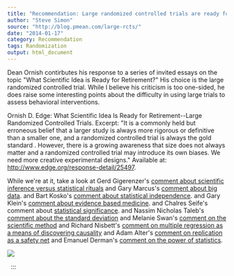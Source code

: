 ```yaml
---
title: "Recommendation: Large randomized controlled trials are ready for retirement"
author: "Steve Simon"
source: "http://blog.pmean.com/large-rcts/"
date: "2014-01-17"
category: Recommendation
tags: Randomization
output: html_document
---
```


Dean Ornish contirbutes his response to a series of invited essays on
the topic "What Scientific Idea is Ready for Retirement?" His choice is
the large randomized controlled trial. While I believe his criticism is
too one-sided, he does raise some interesting points about the
difficulty in using large trials to assess behavioral
interventions.

<!---More--->

Ornish D. Edge: What Scientific Idea Is Ready for Retirement--Large
Randomized Controlled Trials. Excerpt: "It is a commonly held but
erroneous belief that a larger study is always more rigorous or
definitive than a smaller one, and a randomized controlled trial is
always the gold standard . However, there is a growing awareness that
size does not always matter and a randomized controlled trial may
introduce its own biases. We need more creative experimental designs."
Available at: <http://www.edge.org/response-detail/25497>.

While we're at it, take a look at Gerd Gigerenzer's [comment about
scientific inference versus statistical
rituals](http://www.edge.org/response-detail/25462) and Gary Marcus's
[comment about big data](http://www.edge.org/response-detail/25512). and
Bart Kosko's [comment about statistical
independence](http://www.edge.org/response-detail/25492). and Gary
Klein's [comment about evidence based
medicine](http://www.edge.org/response-detail/25433). and Chalres
Seife's comment about [statistical
significance](http://www.edge.org/response-detail/25414). and Nassim
Nicholas Taleb's [comment about the standard
deviation](http://www.edge.org/response-detail/25401) and Melanie Swan's
[comment on the scientific
method](http://www.edge.org/response-detail/25398) and Richard Nisbett's
[comment on multiple regression as a means of discovering
causality](http://www.edge.org/response-detail/25387) and Adam Alter's
[comment on replication as a safety
net](http://www.edge.org/response-detail/25357) and Emanuel Derman's
[comment on the power of
statistics](http://www.edge.org/response-detail/25349).

![](../../../images/large-rcts01.png)



 
:::


